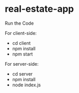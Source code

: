 # real-estate-app

Run the Code

For client-side:

 - cd client
 - npm install
 - npm start


For server-side:

 - cd server
 - npm install
 - node index.js

